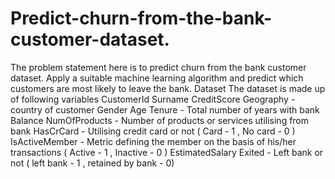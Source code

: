 # Predict-churn-from-the-bank-customer-dataset.

The problem statement here is to predict churn from the bank customer dataset. Apply a
suitable machine learning algorithm and predict which customers are most likely to
leave the bank.
Dataset
The dataset is made up of following variables
CustomerId
Surname
CreditScore
Geography - country of customer
Gender
Age
Tenure - Total number of years with bank
Balance
NumOfProducts - Number of products or services utilising from bank
HasCrCard - Utilising credit card or not ( Card - 1 , No card - 0 )
IsActiveMember - Metric defining the member on the basis of his/her transactions
( Active - 1 , Inactive - 0 )
EstimatedSalary
Exited - Left bank or not ( left bank - 1 , retained by bank - 0)
